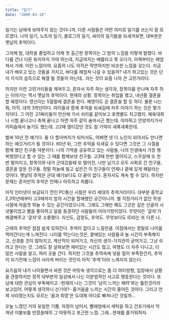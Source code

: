 ```yaml
---
title: "일기"
date: "2008-03-18"
---
```


일기는 남에게 보여주지 않는 것이니까, 다른 사람들은 어떤 의미로 일기를 쓰는지 잘 모르겠다. 나의 일기, 노트의 일기, 블로그의 일기, 싸이의 일기들을 되새겨보면, 대부분은 옛날의 추억이다.

그저께 밤, 대학을 졸업하고 어제 첫 출근한 창목이는 그 밤의 느낌을 이렇게 말했다. 바다를 건너 다른 육지까지 가야 하는데, 지금까지는 배를타고 쭉 오다가, 이제부터는 헤엄쳐서 가래. 이런 느낌이야. 요즘의 나도 아직은 막연하지만 비슷한 느낌을 갖는다. 지금 내가 배우고 있는 것들을 가지고, 바다를 헤엄쳐 나갈 수 있을까? 내가 하고있는 것은 단지 지식의 습득으로 해결 될 것들이 아닌데.. 라는 것이 요즘 나의 큰 고민거리다.

하지만 이런 고민거리들을 제쳐두고, 혼자서 자주 하는 생각과, 창목이를 만나며 자주 하는 이야기는 역시 옛날의 추억이다. 현재의 상황. 창목이는 취업을 했고, 내년쯤 결혼을 할 예정이다. 영신이는 5월말에 결혼을 한다. 해영이도 곧 결혼을 할 듯 하다. 물론 나는 뭐, 아직. 대학 3학년이다. 아이들과 함께 추억을 되새길때 자주 이야기 하는 것은 몇가지이다. 그 어린 고1짜리들이 안산에 가서 쉬리를 같이보고 포켓볼도 치고했지. 체육대회나 시험 끝나고나 축제 끝나고 하면 자주 같이 술마시곤 했는데. 야자튀고 안양까지가서 커피숍에서 놀기도 했는데. 고2때 엠티갔던 것도 참 기억이 새록새록한데.

벌써 10년 전 얘기다. 둘 다 할아버지가 되어서도, 어쩌면 넷 다 노인이 되어서도 만나면 하는 얘깃거리가 될 것이다. 60년 뒤, 그런 추억을 되새길 수 있다면 그것은 그 시절을 함께 했던 친구들 덕분이다. 나의 기억을 공유하고 있는 사람들, 나의 인생에서 가장 행복했었다고 할 수 있는 그 때를 함께보낸 친구들. 고3때 한번 멀어지고, 스무살때 또 한번 멀어지고, 창목이와 내가 군대갔을때 또 멀어진, 나만 남기고 모두 사회로 간 친구들, 결혼을 앞둔 친구들. 정말 하늘에 빌고 싶은건 이 친구들이 언제나 곁에 있게 해달라는 것이다. 옛날의 추억은 군대 얘기보다도 더 끝이 없다. 혼자서도 계속 할 수 있다. 하지만 문제는 혼자만의 추억은 언제나 아득하고 외롭다.

아직 인터넷이 보급되기 전인 PC통신 시절은 우리 세대의 추억거리이다. 대부분 중학교 2,3학년때부터 고3때까지 밤의 시간을 할애했던 공간이니까. 별 걱정거리가 없던 학생 시절에 마음껏 뛰놀 수 있는 공간이었으니까. 그래도 그때만 해도 그곳은 깊은 산골의 시냇물이었고 별을 좋아하고 달을 동경하던 사람들의 이야기방이었다. 무엇이든 '글자'가 해결해주고 '글자'로 소통했다. 자신도, 감정도, 추억도. 무엇보다도 ID라는 또 다른 나.

근래의 추억은 점점 쉽게 잊혀진다. 추억이 없다고 느낄만큼. 이점에서는 정말로 나이를 먹어간다는게 느껴진다. 나이를 먹는다는것은, 곁에있는 사람들과 놀 시간이 부족해지고, 신경쓸 것이 많아지고, 계산적이 되어가고, 자신의 생각-가치관이 굳어가고, 그냥 쉬려고 한다는 것. 그래도 잘 살펴보면 재미있는 시간도 많고, 여행도 더 자주 다니고, 더 많은 사람을 알고, 여러 곳을 간다. 하지만 그것을 추억속에 넣을 힘이 부족한건지, 추억이 되기전에 느낌이 사라져 버리는 것인지 아직 '추억'이라 느껴지지 않는다.

요즈음의 내가 나이들면서 바뀐 것은 머릿속 생각으로는 좀 더 여러방향, 입장에서 상황을 관찰하지만 정작 대부분의 일상에서 나는 이분법적인 사고로 행동한다는 것이다. 또 남에 대한 관심이 부족해지고 -현재의 나는 그것이 '남이 느끼는 배려'와는 틀린것이라 보고있어. 어떻게 생각하니 선기야?- 즐거움을 느끼는 시간이 줄어든 것이다. 그리고 언제 사라졌는지도 모르는 '꿈과 희망'은 도데체 어디로 빠져나간 것일까...

오늘 느꼈던 거의 유일한 기쁨. 자정이 넘어서, 빨래방에서 세탁을 하고 건조기에서 막 꺼낸 이불보를 만졌을때의 그 따뜻하고 포근한 느낌. 그래...현재를 즐거워하자.
